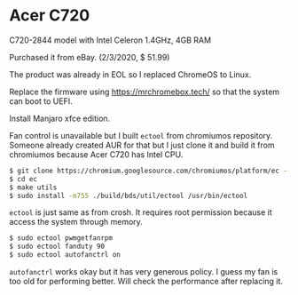# Acer C720

C720-2844 model with Intel Celeron 1.4GHz, 4GB RAM

Purchased it from eBay. (2/3/2020, $ 51.99)

The product was already in EOL so I replaced ChromeOS to Linux.

Replace the firmware using https://mrchromebox.tech/ so that the system can boot to UEFI.

Install Manjaro xfce edition.

Fan control is unavailable but I built `ectool` from chromiumos repository. Someone already created AUR for that but I just clone it and build it from chromiumos because Acer C720 has Intel CPU.

```bash
$ git clone https://chromium.googlesource.com/chromiumos/platform/ec --depth=1
$ cd ec
$ make utils
$ sudo install -m755 ./build/bds/util/ectool /usr/bin/ectool
```

`ectool` is just same as from crosh. It requires root permission because it access the system through memory.

```bash
$ sudo ectool pwmgetfanrpm
$ sudo ectool fanduty 90
$ sudo ectool autofanctrl on
```

`autofanctrl` works okay but it has very generous policy. I guess my fan is too old for performing better. Will check the performance after replacing it.

